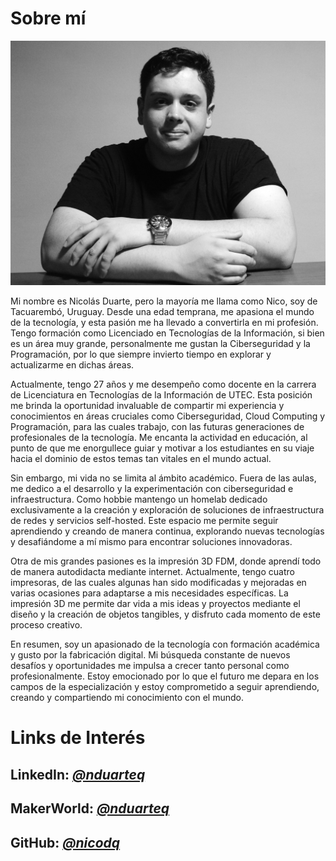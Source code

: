 # Sobre mí

![Foto](../images/fotome.jpg#fotome)


Mi nombre es Nicolás Duarte, pero la mayoría me llama como Nico, soy de Tacuarembó, Uruguay. Desde una edad temprana, me apasiona el mundo de la tecnología, y esta pasión me ha llevado a convertirla en mi profesión. Tengo  formación como Licenciado en Tecnologías de la Información, si bien es un área muy grande, personalmente me gustan la Ciberseguridad y la Programación, por lo que siempre invierto tiempo en explorar y actualizarme en dichas áreas.

Actualmente, tengo 27 años y me desempeño como docente en la carrera de Licenciatura en Tecnologías de la Información de UTEC. Esta posición me brinda la oportunidad invaluable de compartir mi experiencia y conocimientos en áreas cruciales como Ciberseguridad, Cloud Computing y Programación, para las cuales trabajo, con las futuras generaciones de profesionales de la tecnología. Me encanta la actividad en educación, al punto de que me enorgullece guiar y motivar a los estudiantes en su viaje hacia el dominio de estos temas tan vitales en el mundo actual.

Sin embargo, mi vida no se limita al ámbito académico. Fuera de las aulas, me dedico a el desarrollo y la experimentación con ciberseguridad e infraestructura. Como hobbie mantengo un homelab dedicado exclusivamente a la creación y exploración de soluciones de infraestructura de redes y servicios self-hosted. Este espacio me permite seguir aprendiendo y creando de manera continua, explorando nuevas tecnologías y desafiándome a mí mismo para encontrar soluciones innovadoras.

Otra de mis grandes pasiones es la impresión 3D FDM, donde aprendí todo de manera autodidacta mediante internet. Actualmente, tengo cuatro impresoras, de las cuales algunas han sido modificadas y mejoradas en varias ocasiones para adaptarse a mis necesidades específicas. La impresión 3D me permite dar vida a mis ideas y proyectos mediante el diseño y la creación de objetos tangibles, y disfruto cada momento de este proceso creativo.

En resumen, soy un apasionado de la tecnología con formación académica y gusto por la fabricación digital. Mi búsqueda constante de nuevos desafíos y oportunidades me impulsa a crecer tanto personal como profesionalmente. Estoy emocionado por lo que el futuro me depara en los campos de la especialización y estoy comprometido a seguir aprendiendo, creando y compartiendo mi conocimiento con el mundo.


# Links de Interés
## LinkedIn: *[@nduarteq](https://www.linkedin.com/in/nduarteq/)*
## MakerWorld: *[@nduarteq](https://makerworld.com/en/@nicodq)*
## GitHub: *[@nicodq](https://github.com/NicoDQ)*
